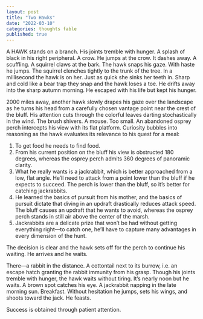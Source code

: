 ```yaml
---
layout: post
title: "Two Hawks"
date: "2022-03-10"
categories: thoughts fable
published: true
---
```

A HAWK stands on a branch. His joints tremble with hunger. A splash of black in his right peripheral. A crow. He jumps at the crow. It dashes away. A scuffling. A squirrel claws at the bark. The hawk snaps his gaze. With haste he jumps. The squirrel clenches tightly to the trunk of the tree. In a millisecond the hawk is on her. Just as quick she sinks her teeth in. Sharp and cold like a bear trap they snap and the hawk loses a toe. He drifts away into the sharp autumn morning. He escaped with his life but kept his hunger.

2000 miles away, another hawk slowly drapes his gaze over the landscape as he turns his head from a carefully chosen vantage point near the crest of the bluff. His attention cuts through the colorful leaves darting stochastically in the wind. The brush shivers. A mouse. Too small. An abandoned osprey perch intercepts his view with its flat platform. Curiosity bubbles into reasoning as the hawk evaluates its relevance to his quest for a meal:
1. To get food he needs to find food.
2. From his current position on the bluff his view is obstructed 180 degrees, whereas the osprey perch admits 360 degrees of panoramic clarity.
3. What he really wants is a jackrabbit, which is better approached from a low, flat angle. He’ll need to attack from a point lower than the bluff if he expects to succeed. The perch is lower than the bluff, so it’s better for catching jackrabbits.
4. He learned the basics of pursuit from his mother, and the basics of pursuit dictate that diving in an updraft drastically reduces attack speed. The bluff causes an updraft that he wants to avoid, whereas the osprey perch stands in still air above the center of the marsh.
5. Jackrabbits are a delicate prize that won’t be had without getting everything right—to catch one, he’ll have to capture many advantages in every dimension of the hunt.

The decision is clear and the hawk sets off for the perch to continue his waiting. He arrives and he waits.

There—a rabbit in the distance. A cottontail next to its burrow, i.e. an escape hatch granting the rabbit immunity from his grasp. Though his joints tremble with hunger, the hawk waits without tiring. It’s nearly noon but he waits. A brown spot catches his eye. A jackrabbit napping in the late morning sun. Breakfast. Without hesitation he jumps, sets his wings, and shoots toward the jack. He feasts.

Success is obtained through patient attention.